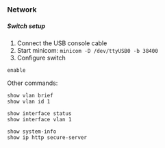 
### Network

##### Switch setup

1. Connect the USB console cable
2. Start minicom: `minicom -D /dev/ttyUSB0 -b 38400`
3. Configure switch
```
enable

```

Other commands:
```
show vlan brief
show vlan id 1

show interface status 
show interface vlan 1             

show system-info
show ip http secure-server
```
